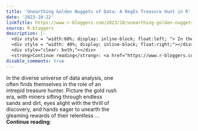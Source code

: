 ```yaml
---
title: 'Unearthing Golden Nuggets of Data: A RegEx Treasure Hunt in R'
date: '2023-10-22'
linkTitle: https://www.r-bloggers.com/2023/10/unearthing-golden-nuggets-of-data-a-regex-treasure-hunt-in-r/
source: R-bloggers
description: |-
  <div style = "width:60%; display: inline-block; float:left; "> In the diverse universe of data analysis, one often finds themselves in the role of an intrepid treasure hunter. Picture the gold rush era, with miners sifting through endless sands and dirt, eyes alight with the thrill of discovery, and hands eager to unearth the gleaming rewards of their relentless ...</div>
  <div style = "width: 40%; display: inline-block; float:right;"></div>
  <div style="clear: both;"></div>
  <strong>Continue reading</strong>: <a href="https://www.r-bloggers.com/2023/10/unearthing-golden-nuggets-of-data-a-regex-tre ...
disable_comments: true
---
```

<div style = "width:60%; display: inline-block; float:left; "> In the diverse universe of data analysis, one often finds themselves in the role of an intrepid treasure hunter. Picture the gold rush era, with miners sifting through endless sands and dirt, eyes alight with the thrill of discovery, and hands eager to unearth the gleaming rewards of their relentless ...</div>
<div style = "width: 40%; display: inline-block; float:right;"></div>
<div style="clear: both;"></div>
<strong>Continue reading</strong>: <a href="https://www.r-bloggers.com/2023/10/unearthing-golden-nuggets-of-data-a-regex-tre ...